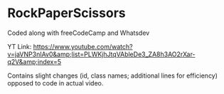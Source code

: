 # RockPaperScissors
Coded along with freeCodeCamp and Whatsdev 

YT Link:
https://www.youtube.com/watch?v=jaVNP3nIAv0&amp;list=PLWKjhJtqVAbleDe3_ZA8h3AO2rXar-q2V&amp;index=5

Contains slight changes (id, class names; additional lines for efficiency) opposed to code in actual video.
